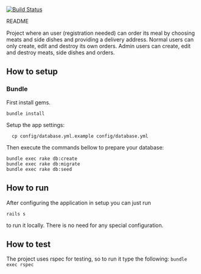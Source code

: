 [![Build Status](https://travis-ci.org/argushalley/LunchDelivery.svg?branch=master)](https://travis-ci.org/argushalley/LunchDelivery)

README

Project where an user (registration needed) can order its meal by choosing meats and side dishes and providing a delivery address.
Normal users can only create, edit and destroy its own orders. Admin users can create, edit and destroy meats, side dishes and orders.

## How to setup

### Bundle

First install gems.

```console
bundle install
```

Setup the app settings:

```console
  cp config/database.yml.example config/database.yml
```

Then execute the commands bellow to prepare your database:

```console
bundle exec rake db:create
bundle exec rake db:migrate
bundle exec rake db:seed
```

## How to run

After configuring the application in setup you can just run
```console
rails s
```
to run it locally. There is no need for any special configuration.


## How to test

The project uses rspec for testing, so to run it type the following:
<code>bundle exec rspec</code>
